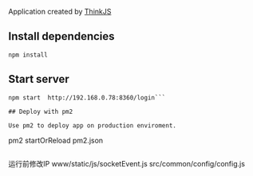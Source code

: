 ﻿
Application created by [ThinkJS](http://www.thinkjs.org)

## Install dependencies

```
npm install
```

## Start server

```
npm start  http://192.168.0.78:8360/login```

## Deploy with pm2

Use pm2 to deploy app on production enviroment.

```
pm2 startOrReload pm2.json
```

```
运行前修改IP   www/static/js/socketEvent.js
             src/common/config/config.js
```